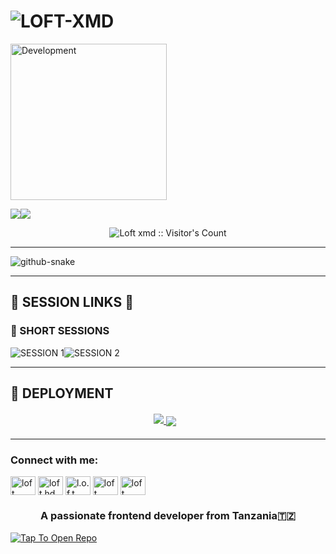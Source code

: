 # ![LOFT-XMD](https://readme-typing-svg.demolab.com?font=Roboto&size=26&weight=600&pause=1000&color=FF69B4&center=true&vCenter=true&width=600&lines=✨+HELLOO😁!+WELCOME+TO+LOFT-XMD;🔥+ULTIMATE+WHATSAPP+BOT+WITH+300%2B+FEATURES;⚡+FASTEST+•+MOST+ADVANCED+•+USER+FRIENDLY)


<img alt="Development" width="250" src="https://media2.giphy.com/media/W9tBvzTXkQopi/giphy.gif?cid=6c09b952xu6syi1fyqfyc04wcfk0qvqe8fd7sop136zxfjyn&ep=v1_internal_gif_by_id&rid=giphy.gif&ct=g" /> </p>
<a><img src='https://i.imgur.com/LyHic3i.gif'/></a><a><img src='https://i.imgur.com/LyHic3i.gif'/></a>

</p>
<p align="center"><img src="https://profile-counter.glitch.me/{abdallahsalimjuma}/count.svg" alt="Loft xmd :: Visitor's Count" /></p>

---

  <!-- Snake Code Contribution Map -->
  <picture>
    <source media="(prefers-color-scheme: dark)" srcset="https://cdn.jsdelivr.net/gh/Aoudumber-Bade/Aoudumber-Bade/profile-snake-contrib/github-contribution-grid-snake-dark.svg" />
    <source media="(prefers-color-scheme: light)" srcset="https://cdn.jsdelivr.net/gh/Aoudumber-Bade/Aoudumber-Bade/profile-snake-contrib/github-contribution-grid-snake.svg" />
    <img alt="github-snake" src="https://cdn.jsdelivr.net/gh/Aoudumber-Bade/Aoudumber-Bade/profile-snake-contrib/github-contribution-grid-snake-dark.svg" />
  </picture>
  









---

## 🌟 **SESSION LINKS** 🌟
### 🔷 SHORT SESSIONS
![SESSION 1](https://img.shields.io/badge/_𝗦𝗘𝗦𝗦𝗜𝗢𝗡_1-8A2BE2?style=for-the-badge&logo=heroku)![SESSION 2](https://img.shields.io/badge/_𝗦𝗘𝗦𝗦𝗜𝗢𝗡_2-FF69B4?style=for-the-badge&logo=heroku)

---

## 🚀 **DEPLOYMENT**  
<div align="center" style="margin: 20px 0;">
  <a href="https://gd-sdeploy.vercel.app/">
    <img src="https://img.shields.io/badge/HEROKU-430098?style=for-the-badge&logo=heroku&logoColor=white">
</a>
<a href="https://app.koyeb.com/deploy?type=git&repository=https://github.com/DASTAGHIR/PRINCEMD&branch=main&name=princegds&builder=dockerfile&env[SESSION_ID]=&env[BOT_NAME]=PRINCE-MD&env[OWNER_NUMBER]=6281220527432%3B%E2%9D%A3%EF%B8%8FPRINCE+THE+DEVELOPER&env[MODE]=public&env[PREFIX]=&env[antidelete]=all&env[DATABASE_URL]=&env[ANTI_LINK]=true&env[AutoReaction]=false&env[STATUSVIEW]=true&env[STATUS_MSG]=Your+Status+has+been+seen+by+Prince+bot&env[REJECTSCALLS]=false&env[CALLMSG]=For+now+calls+are+restricted+by+my+owner&env[ANTIFAKE_USERS]=1%2C212%2C63%2C44&env[AUTO_APPROVE_USERS]=92%2C880&env[PACK_NAME]=Prince%F0%9F%92%96&env[DL_MSG]=_📥DOWNLOADED+SUCCESSFULLY✅_&env[STATUSVIEW]=true&env[StatusEmojies]=♥️%2C🤗%2C❤️%2C💞%2C❣️%2C💙%2C💛%2C🤍%2C💚%2C😍%2C🥰%2C💝%2C💖%2C💗%2C💓%2C💞%2C💕%2C❣️%2C💘%2C💟%2C🖤%2C🤎%2C💜%2C💫%2C🌸">
    <img src="https://img.shields.io/badge/KOYEB-000000?style=for-the-badge&logo=koyeb" style="vertical-align: middle; margin-right: 10px;">
</a>
</div>

---


<h3 align="left">Connect with me:</h3>
<p align="left">
<a href="https://twitter.com/loft" target="blank"><img align="center" src="https://raw.githubusercontent.com/rahuldkjain/github-profile-readme-generator/master/src/images/icons/Social/twitter.svg" alt="loft" height="30" width="40" /></a>
<a href="https://fb.com/loft hd" target="blank"><img align="center" src="https://raw.githubusercontent.com/rahuldkjain/github-profile-readme-generator/master/src/images/icons/Social/facebook.svg" alt="loft hd" height="30" width="40" /></a>
<a href="https://instagram.com/l.o.f.t" target="blank"><img align="center" src="https://raw.githubusercontent.com/rahuldkjain/github-profile-readme-generator/master/src/images/icons/Social/instagram.svg" alt="l.o.f.t" height="30" width="40" /></a>
<a href="https://www.youtube.com/c/loft xmd" target="blank"><img align="center" src="https://raw.githubusercontent.com/rahuldkjain/github-profile-readme-generator/master/src/images/icons/Social/youtube.svg" alt="loft xmd" height="30" width="40" /></a>
<a href="https://auth.geeksforgeeks.org/user/loft" target="blank"><img align="center" src="https://raw.githubusercontent.com/rahuldkjain/github-profile-readme-generator/master/src/images/icons/Social/geeks-for-geeks.svg" alt="loft" height="30" width="40" /></a>
</p>

<h3 align="center">A passionate frontend developer from Tanzania🇹🇿</h3>


[![Tap To Open Repo](https://i.imgur.com/1DHOg3Z.gif)](https://github.com/abdallahsalimjuma/Dullah_Md )




